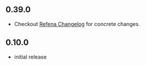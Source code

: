 ## 0.39.0

- Checkout [Refena Changelog](https://pub.dev/packages/refena/changelog) for concrete changes.

## 0.10.0

- initial release
